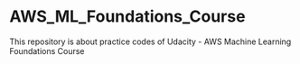 # AWS_ML_Foundations_Course
This repository is about practice codes of Udacity - AWS Machine Learning Foundations Course
